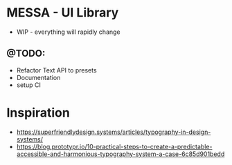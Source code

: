 # MESSA - UI Library

- WIP - everything will rapidly change

## @TODO:

- Refactor Text API to presets
- Documentation
- setup CI

# Inspiration

- https://superfriendlydesign.systems/articles/typography-in-design-systems/
- https://blog.prototypr.io/10-practical-steps-to-create-a-predictable-accessible-and-harmonious-typography-system-a-case-6c85d901bedd
